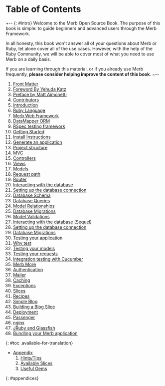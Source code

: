 # Table of Contents

+-- {: #intro}
Welcome to the Merb Open Source Book.
The purpose of this book is simple: to guide beginners and advanced users
through the Merb Framework.

In all honesty, this book won't answer all of your questions about Merb or
Ruby, let alone cover all of the use cases.
However, with the help of the Ruby Community, we will be able to cover most
of what you need to use Merb on a daily basis.

If you are learning through this material, or if you already use Merb 
frequently, **please consider helping improve the content of this book**.
=--

1. [Front Matter](/front-matter)
  1. [Foreword By Yehuda Katz](/front-matter/foreword)
  1. [Preface by Matt Aimonetti](/front-matter/preface)
  1. [Contributors](/front-matter/contributors)
1. [Introduction](/introduction)
  1. [Ruby Language](/introduction/ruby)
  1. [Merb Web Framework](/introduction/merb)
  1. [DataMapper ORM](/introduction/datamapper)
  1. [RSpec testing framework](/introduction/rspec)
1. [Getting Started](/getting-started)
  1. [Install Instructions](/getting-started/install-instructions)
  1. [Generate an application](/getting-started/generate-an-application)
  1. [Project structure](/getting-started/project-structure)
  1. [MVC](/getting-started/mvc)
  1. [Controllers](/getting-started/controllers)
  1. [Views](/getting-started/views)
  1. [Models](/getting-started/models)
  1. [Request path](/getting-started/request-path)
  1. [Router](/getting-started/router)
1. [Interacting with the database](/interacting-with-the-database)
  1. [Setting up the database connection](/interacting-with-the-database/dm-setting-up)
  1. [Database Schema](/interacting-with-the-database/dm-schema)
  1. [Database Queries](/interacting-with-the-database/dm-queries)
  1. [Model Relationships](/interacting-with-the-database/dm-relationships)
  1. [Database Migrations](/interacting-with-the-database/dm-migrations)
  1. [Model Validations](/interacting-with-the-database/dm-validations)
1. [Interacting with the database (Sequel)](/interacting-with-the-database-sequel)
  1. [Setting up the database connection](/interacting-with-the-database-sequel/setting-up)
  1. [Database Migrations](/interacting-with-the-database-sequel/migrations)
1. [Testing your application](/testing-your-application)
  1. [Why test](/testing-your-application/why)
  1. [Testing your models](/testing-your-application/models)
  1. [Testing your requests](/testing-your-application/requests)
  1. [Integration testing with Cucumber](/testing-your-application/cucumber)
1. [Merb More](/merb-more)
  1. [Authentication](/merb-more/authentication)
  1. [Mailer](/merb-more/mailer)
  1. [Caching](/merb-more/caching)
  1. [Exceptions](/merb-more/exceptions)
  1. [Slices](/merb-more/slices)
1. [Recipes](/recipes)
  1. [Simple Blog](/recipes/simple-blog)
  1. [Building a Blog Slice](/recipes/blog-slice)
1. [Deployment](/deployment)
  1. [Passenger](/deployment/passenger)
  1. [nginx](/deployment/nginx)
  1. [JRuby and Glassfish](/deployment/jruby)
  1. [Bundling your Merb application](/deployment/bundle)

{: #toc .available-for-translation}

* [Appendix](/appendix)
  1. [Hints/Tips](/appendix/hints-tips)
  1. [Available Slices](/appendix/slices)
  1. [Useful Gems](/appendix/gems)

{: #appendices}
